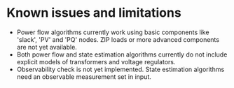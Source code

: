 # Known issues and limitations

- Power flow algorithms currently work using basic components like 'slack', 'PV' and 'PQ' nodes. ZIP loads or more advanced components are not yet available.
- Both power flow and state estimation algorithms currently do not include explicit models of transformers and voltage regulators.
- Observability check is not yet implemented. State estimation algorithms need an observable measurement set in input.
